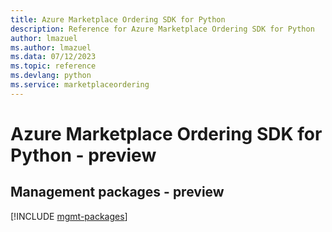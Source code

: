 ```yaml
---
title: Azure Marketplace Ordering SDK for Python
description: Reference for Azure Marketplace Ordering SDK for Python
author: lmazuel
ms.author: lmazuel
ms.data: 07/12/2023
ms.topic: reference
ms.devlang: python
ms.service: marketplaceordering
---
```

# Azure Marketplace Ordering SDK for Python - preview

## Management packages - preview
[!INCLUDE [mgmt-packages](marketplace-ordering-mgmt-index.md)]
